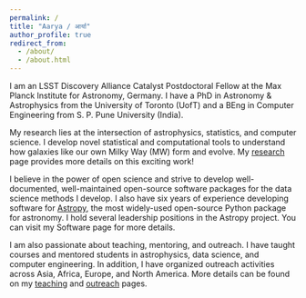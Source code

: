 ```yaml
---
permalink: /
title: "Aarya / आर्या"
author_profile: true
redirect_from: 
  - /about/
  - /about.html
---
```


I am an LSST Discovery Alliance Catalyst Postdoctoral Fellow at the Max Planck
Institute for Astronomy, Germany. I have a PhD in Astronomy & Astrophysics 
from the University of Toronto (UofT) and a BEng in Computer Engineering 
from S. P. Pune University (India).

My research lies at the intersection of astrophysics, statistics, and computer 
science. I develop novel statistical and computational tools to understand how 
galaxies like our own Milky Way (MW) form and evolve. My 
[research](https://aaryapatil.github.io/research/) page provides more details 
on this exciting work!

I believe in the power of open science and strive to develop well-documented,
well-maintained open-source software packages for the data science methods I
develop. I also have six years of experience developing software for 
[Astropy](https://www.astropy.org/), the most widely-used open-source Python
package for astronomy. I hold several leadership positions in the Astropy
project. You can visit my Software page for more details.

I am also passionate about teaching, mentoring, and outreach. I have taught 
courses and mentored students in astrophysics, data science, and 
computer engineering. In addition, I have organized outreach activities across 
Asia, Africa, Europe, and North America. More details can be found on my 
[teaching](https://aaryapatil.github.io/teaching/) and
[outreach](https://aaryapatil.github.io/outreach/) pages.